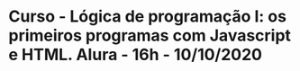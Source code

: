 # Curso - Lógica de programação I: os primeiros programas com Javascript e HTML. Alura - 16h - 10/10/2020
